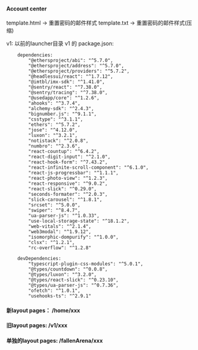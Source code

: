 #### Account center

template.html -> 重置密码的邮件样式
template.txt -> 重置密码的邮件样式(压缩)


v1: 以前的launcher目录
    v1 的 package.json:

        dependencies:
            "@ethersproject/abi": "^5.7.0",
            "@ethersproject/address": "^5.7.0",
            "@ethersproject/providers": "^5.7.2",
            "@headlessui/react": "^1.7.12",
            "@imtbl/imx-sdk": "^1.41.0",
            "@sentry/react": "^7.38.0",
            "@sentry/tracing": "^7.38.0",
            "@usedapp/core": "^1.2.6",
            "ahooks": "^3.7.4",
            "alchemy-sdk": "^2.4.3",
            "bignumber.js": "^9.1.1",
            "csstype": "^3.1.1",
            "ethers": "^5.7.2",
            "jose": "^4.12.0",
            "luxon": "^3.2.1",
            "notistack": "^2.0.8",
            "numbro": "^2.3.6",
            "react-countup": "^6.4.2",
            "react-digit-input": "^2.1.0",
            "react-hook-form": "^7.43.2",
            "react-infinite-scroll-component": "^6.1.0",
            "react-js-progressbar": "^1.1.1",
            "react-photo-view": "^1.2.3",
            "react-responsive": "^9.0.2",
            "react-slick": "^0.29.0",
            "seconds-formater": "^2.0.3",
            "slick-carousel": "^1.8.1",
            "srcset": "^5.0.0",
            "swiper": "^8.4.7",
            "ua-parser-js": "^1.0.33",
            "use-local-storage-state": "^18.1.2",
            "web-vitals": "^2.1.4",
            "web3modal": "^1.9.12",
            "isomorphic-dompurify": "^1.0.0",
            "clsx": "^1.2.1",
            "rc-overflow": "^1.2.8"

        devDependencies:
            "typescript-plugin-css-modules": "^5.0.1",
            "@types/countdown": "^0.0.8",
            "@types/luxon": "^3.2.0",
            "@types/react-slick": "^0.23.10",
            "@types/ua-parser-js": "^0.7.36",
            "ofetch": "^1.0.1",
            "usehooks-ts": "^2.9.1"

#### 新layout pages： /home/xxx
#### 旧layout pages:  /v1/xxx
#### 单独的layout pages: /fallenArena/xxx

